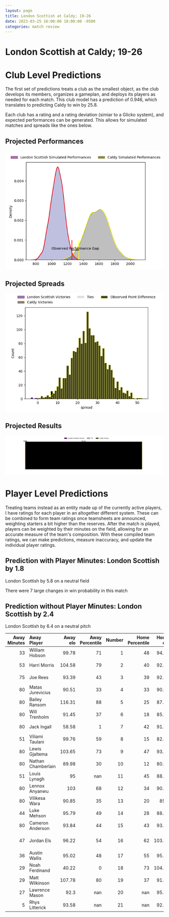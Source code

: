 ```yaml
---  
layout: page  
title: London Scottish at Caldy; 19-26  
date: 2023-03-25 16:00:00 18:00:00 -0500  
categories: match review  
---
```

# London Scottish at Caldy; 19-26

# Club Level Predictions


The first set of predictions treats a club as the smallest object, as the club develops its members, organizes a gameplan, and deploys its players as needed for each match. This club model has a prediction of 0.946, which translates to predicting Caldy to win by 25.8.

Each club has a rating and a rating deviation (simiar to a Glicko system), and expected performances can be generated. This allows for simulated matches and spreads like the ones below.
## Projected Performances


![Projected Performances](plots/performances_2023-03-25-Caldy-LondonScottish.png)
## Projected Spreads


![Projected Spreads](plots/spreads_2023-03-25-Caldy-LondonScottish.png)
## Projected Results


![Projected Results](plots/resultbar_2023-03-25-Caldy-LondonScottish.png)
# Player Level Predictions


Treating teams instead as an entity made up of the currently active players, I have ratings for each player in an altogether different system. These can be combined to form team ratings once teamsheets are announced, weighting starters a bit higher than the reserves. After the match is played, players can be weighted by their minutes on the field, allowing for an accurate measure of the team's composition. With these compiled team ratings, we can make predictions, measure inaccuracy, and update the individual player ratings.
## Prediction with Player Minutes: London Scottish by 1.8


London Scottish by 5.8 on a neutral field

There were 7 large changes in win probability in this match
## Prediction without Player Minutes: London Scottish by 2.4


London Scottish by 6.4 on a neutral pitch



|   Away Minutes | Away Player        |   Away elo |   Away Percentile |   Number |   Home Percentile |   Home elo | Home Player         |   Home Minutes |
|---------------:|:-------------------|-----------:|------------------:|---------:|------------------:|-----------:|:--------------------|---------------:|
|             33 | William Hobson     |      99.78 |                71 |        1 |                48 |      94.66 | Adam Aigbokhae      |             80 |
|             53 | Harri Morris       |     104.58 |                79 |        2 |                40 |      92.48 | Oliver Hearn        |             80 |
|             75 | Joe Rees           |      93.39 |                43 |        3 |                39 |      92.53 | Nathan Rushton      |             60 |
|             80 | Matas Jurevicius   |      90.51 |                33 |        4 |                33 |      90.37 | Josiah Dickinson    |             60 |
|             80 | Bailey Ransom      |     116.31 |                88 |        5 |                25 |      87.77 | Thomas Sanders      |             80 |
|             80 | Will Trenholm      |      91.45 |                37 |        6 |                18 |      85.11 | Callum Ridgway      |             80 |
|             80 | Jack Ingall        |      58.58 |                 1 |        7 |                42 |      91.63 | Nyle Davidson       |             77 |
|             51 | Viliami Taulani    |      99.76 |                59 |        8 |                15 |      82.45 | Rouben Birch        |             80 |
|             80 | Lewis Gjaltema     |     103.65 |                73 |        9 |                47 |      93.17 | Chris Pilgrim       |             49 |
|             80 | Nathan Chamberlain |      89.98 |                30 |       10 |                12 |      80.84 | Rhys Hayes          |             80 |
|             51 | Louis Lynagh       |      95    |               nan |       11 |                45 |      88.93 | Michael Cartmill    |             80 |
|             80 | Lennox Anyanwu     |     103    |                68 |       12 |                34 |      90.44 | Lewis Barker        |             62 |
|             80 | Vilikesa Wara      |      90.85 |                35 |       13 |                20 |      85.3  | Dan Bibby           |             80 |
|             44 | Luke Mehson        |      95.79 |                49 |       14 |                28 |      88.55 | Nick Royle          |             80 |
|             80 | Cameron Anderson   |      93.84 |                44 |       15 |                43 |      93.57 | Elliott Gourlay     |             80 |
|             47 | Jordan Els         |      96.22 |                54 |       16 |                62 |     103.45 | Anerin (Nye) Thomas |             31 |
|             36 | Austin Wallis      |      95.02 |                48 |       17 |                55 |      95.26 | Ryan Higginson      |             20 |
|             29 | Noah Ferdinand     |      40.22 |                 0 |       18 |                73 |     104.25 | Martin Gerrard      |              4 |
|             29 | Matt Wilkinson     |     107.78 |                80 |       19 |                37 |      91.35 | Louis Beer          |             18 |
|             27 | Lawrence Mason     |      92.3  |               nan |       20 |               nan |      95.87 | Thomas Parry        |             16 |
|              5 | Rhys Litterick     |      93.58 |               nan |       21 |               nan |      92.09 | Ethan Caine         |              3 |

